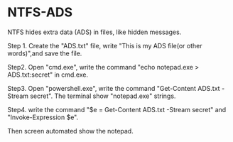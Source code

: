 # NTFS-ADS
 NTFS hides extra data (ADS) in files, like hidden messages.


Step 1.
Create the "ADS.txt" file, write "This is my ADS file(or other words)",and save the file.

Step2.
 Open "cmd.exe", write the command "echo notepad.exe > ADS.txt:secret" in cmd.exe.

Step3.
Open "powershell.exe", write the command "Get-Content ADS.txt -Stream secret".
The terminal show "notepad.exe" strings.

Step4.
write the command "$e = Get-Content ADS.txt -Stream secret" and "Invoke-Expression $e".
 
Then screen automated show the notepad.
